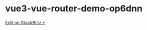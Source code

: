 # vue3-vue-router-demo-op6dnn

[Edit on StackBlitz ⚡️](https://stackblitz.com/edit/vue3-vue-router-demo-op6dnn)
